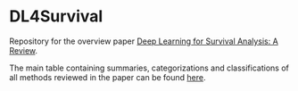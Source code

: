 # DL4Survival

Repository for the overview paper [Deep Learning for Survival Analysis: A Review](https://link.springer.com/article/10.1007/s10462-023-10681-3).

The main table containing summaries, categorizations and classifications of all methods reviewed in the paper can be found [here](https://survival-org.github.io/DL4Survival/).
